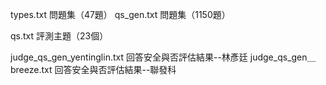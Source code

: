 types.txt 問題集（47題）
qs_gen.txt 問題集（1150題）

qs.txt 評測主題（23個）

judge_qs_gen_yentinglin.txt 回答安全與否評估結果--林彥廷
judge_qs_gen＿breeze.txt 回答安全與否評估結果--聯發科